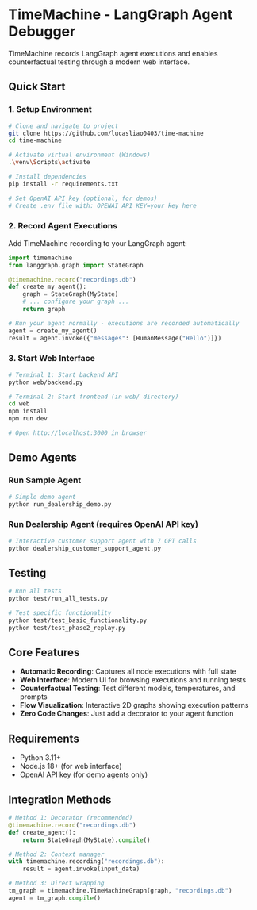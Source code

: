 # TimeMachine - LangGraph Agent Debugger

TimeMachine records LangGraph agent executions and enables counterfactual testing through a modern web interface.

## Quick Start

### 1. Setup Environment

```bash
# Clone and navigate to project
git clone https://github.com/lucasliao0403/time-machine
cd time-machine

# Activate virtual environment (Windows)
.\venv\Scripts\activate

# Install dependencies
pip install -r requirements.txt

# Set OpenAI API key (optional, for demos)
# Create .env file with: OPENAI_API_KEY=your_key_here
```

### 2. Record Agent Executions

Add TimeMachine recording to your LangGraph agent:

```python
import timemachine
from langgraph.graph import StateGraph

@timemachine.record("recordings.db")
def create_my_agent():
    graph = StateGraph(MyState)
    # ... configure your graph ...
    return graph

# Run your agent normally - executions are recorded automatically
agent = create_my_agent()
result = agent.invoke({"messages": [HumanMessage("Hello")]})
```

### 3. Start Web Interface

```bash
# Terminal 1: Start backend API
python web/backend.py

# Terminal 2: Start frontend (in web/ directory)
cd web
npm install
npm run dev

# Open http://localhost:3000 in browser
```

## Demo Agents

### Run Sample Agent

```bash
# Simple demo agent
python run_dealership_demo.py
```

### Run Dealership Agent (requires OpenAI API key)

```bash
# Interactive customer support agent with 7 GPT calls
python dealership_customer_support_agent.py
```

## Testing

```bash
# Run all tests
python test/run_all_tests.py

# Test specific functionality
python test/test_basic_functionality.py
python test/test_phase2_replay.py
```

## Core Features

- **Automatic Recording**: Captures all node executions with full state
- **Web Interface**: Modern UI for browsing executions and running tests
- **Counterfactual Testing**: Test different models, temperatures, and prompts
- **Flow Visualization**: Interactive 2D graphs showing execution patterns
- **Zero Code Changes**: Just add a decorator to your agent function

## Requirements

- Python 3.11+
- Node.js 18+ (for web interface)
- OpenAI API key (for demo agents only)

## Integration Methods

```python
# Method 1: Decorator (recommended)
@timemachine.record("recordings.db")
def create_agent():
    return StateGraph(MyState).compile()

# Method 2: Context manager
with timemachine.recording("recordings.db"):
    result = agent.invoke(input_data)

# Method 3: Direct wrapping
tm_graph = timemachine.TimeMachineGraph(graph, "recordings.db")
agent = tm_graph.compile()
```